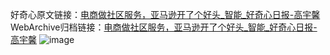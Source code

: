 好奇心原文链接：[电商做社区服务，亚马逊开了个好头_智能_好奇心日报-高宇馨](https://www.qdaily.com/articles/3884.html)
WebArchive归档链接：[电商做社区服务，亚马逊开了个好头_智能_好奇心日报-高宇馨](http://web.archive.org/web/20190623153213/https://www.qdaily.com/articles/3884.html)
![image](http://ww3.sinaimg.cn/large/007d5XDply1g3vdiz7e8sj30u02x77wh)
